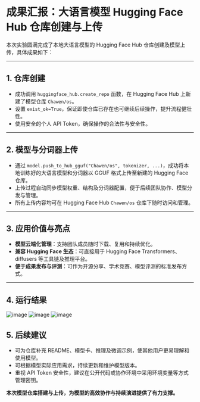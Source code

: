# 成果汇报：大语言模型 Hugging Face Hub 仓库创建与上传

本次实验圆满完成了本地大语言模型的 Hugging Face Hub 仓库创建及模型上传，具体成果如下：

---

## 1. 仓库创建

- 成功调用 `huggingface_hub.create_repo` 函数，在 Hugging Face Hub 上新建了模型仓库 `Chawen/os`。
- 设置 `exist_ok=True`，保证即使仓库已存在也可继续后续操作，提升流程健壮性。
- 使用安全的个人 API Token，确保操作的合法性与安全性。

---

## 2. 模型与分词器上传

- 通过 `model.push_to_hub_gguf("Chawen/os", tokenizer, ...)`，成功将本地训练好的大语言模型和分词器以 GGUF 格式上传至新建的 Hugging Face 仓库。
- 上传过程自动同步模型权重、结构及分词器配置，便于后续团队协作、模型分发与管理。
- 所有上传内容均可在 Hugging Face Hub `Chawen/os` 仓库下随时访问和管理。

---

## 3. 应用价值与亮点

- **模型云端化管理**：支持团队成员随时下载、复用和持续优化。
- **兼容 Hugging Face 生态**：可直接用于 Hugging Face Transformers、diffusers 等工具链及推理平台。
- **便于成果发布与评测**：可作为开源分享、学术竞赛、模型评测的标准发布方式。

---

## 4. 运行结果
![image](https://github.com/user-attachments/assets/1d936c99-6217-4938-b97d-b493a97aceb2)
![image](https://github.com/user-attachments/assets/e85b6f0d-ad5a-4923-a9ee-de746895bc76)
![image](https://github.com/user-attachments/assets/6cfabebd-fba3-400b-b6c8-267370c7ce83)




## 5. 后续建议

- 可为仓库补充 README、模型卡、推理及微调示例，使其他用户更易理解和使用模型。
- 可根据模型实际应用需求，持续更新和维护模型版本。
- 重视 API Token 安全性，建议在公开代码或协作环境中采用环境变量等方式管理密钥。

**本次模型仓库搭建与上传，为模型的高效协作与持续演进提供了有力支撑。**
